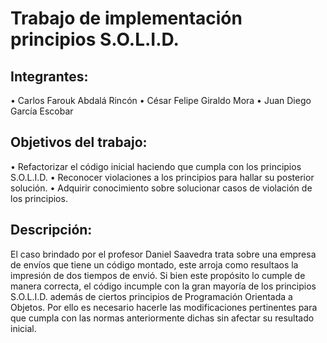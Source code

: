 # Trabajo de implementación principios S.O.L.I.D.
## Integrantes:
•	Carlos Farouk Abdalá Rincón
•	César Felipe Giraldo Mora
•	Juan Diego García Escobar
## Objetivos del trabajo:
•	Refactorizar el código inicial haciendo que cumpla con los principios S.O.L.I.D.
•	Reconocer violaciones a los principios para hallar su posterior solución.
•	Adquirir conocimiento sobre solucionar casos de violación de los principios.
## Descripción:
El caso brindado por el profesor Daniel Saavedra trata sobre una empresa de envíos que tiene un código montado, este arroja como resultaos la impresión de dos tiempos de envió. Si bien este propósito lo cumple de manera correcta, el código incumple con la gran mayoría de los principios S.O.L.I.D. además de ciertos principios de Programación Orientada a Objetos. Por ello es necesario hacerle las modificaciones pertinentes para que cumpla con las normas anteriormente dichas sin afectar su resultado inicial.
